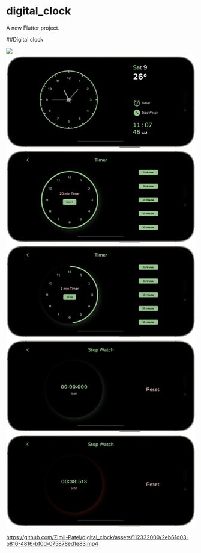 # digital_clock

A new Flutter project.

##Digital clock

<img src = "https://github.com/Zimil-Patel/digital_clock/blob/main/snaps/snp6">

<img src = "https://github.com/Zimil-Patel/digital_clock/blob/main/snaps/snp1.png">


<img src = "https://github.com/Zimil-Patel/digital_clock/blob/main/snaps/snp2.png"> 


<img src = "https://github.com/Zimil-Patel/digital_clock/blob/main/snaps/snp3.png"> 


<img src = "https://github.com/Zimil-Patel/digital_clock/blob/main/snaps/snp4.png"> 


<img src = "https://github.com/Zimil-Patel/digital_clock/blob/main/snaps/snp5.png">

https://github.com/Zimil-Patel/digital_clock/assets/112332000/2eb61d03-b816-4816-bf0d-075878ed1e83.mp4




